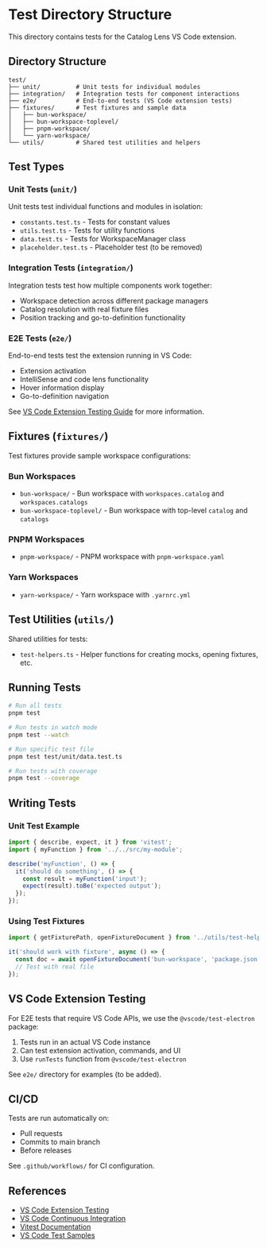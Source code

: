 # Test Directory Structure

This directory contains tests for the Catalog Lens VS Code extension.

## Directory Structure

```
test/
├── unit/          # Unit tests for individual modules
├── integration/   # Integration tests for component interactions
├── e2e/           # End-to-end tests (VS Code extension tests)
├── fixtures/      # Test fixtures and sample data
│   ├── bun-workspace/
│   ├── bun-workspace-toplevel/
│   ├── pnpm-workspace/
│   └── yarn-workspace/
└── utils/         # Shared test utilities and helpers
```

## Test Types

### Unit Tests (`unit/`)

Unit tests test individual functions and modules in isolation:

- `constants.test.ts` - Tests for constant values
- `utils.test.ts` - Tests for utility functions
- `data.test.ts` - Tests for WorkspaceManager class
- `placeholder.test.ts` - Placeholder test (to be removed)

### Integration Tests (`integration/`)

Integration tests test how multiple components work together:

- Workspace detection across different package managers
- Catalog resolution with real fixture files
- Position tracking and go-to-definition functionality

### E2E Tests (`e2e/`)

End-to-end tests test the extension running in VS Code:

- Extension activation
- IntelliSense and code lens functionality
- Hover information display
- Go-to-definition navigation

See [VS Code Extension Testing Guide](https://code.visualstudio.com/api/working-with-extensions/testing-extension) for more information.

## Fixtures (`fixtures/`)

Test fixtures provide sample workspace configurations:

### Bun Workspaces

- `bun-workspace/` - Bun workspace with `workspaces.catalog` and `workspaces.catalogs`
- `bun-workspace-toplevel/` - Bun workspace with top-level `catalog` and `catalogs`

### PNPM Workspaces

- `pnpm-workspace/` - PNPM workspace with `pnpm-workspace.yaml`

### Yarn Workspaces

- `yarn-workspace/` - Yarn workspace with `.yarnrc.yml`

## Test Utilities (`utils/`)

Shared utilities for tests:

- `test-helpers.ts` - Helper functions for creating mocks, opening fixtures, etc.

## Running Tests

```bash
# Run all tests
pnpm test

# Run tests in watch mode
pnpm test --watch

# Run specific test file
pnpm test test/unit/data.test.ts

# Run tests with coverage
pnpm test --coverage
```

## Writing Tests

### Unit Test Example

```typescript
import { describe, expect, it } from 'vitest';
import { myFunction } from '../../src/my-module';

describe('myFunction', () => {
  it('should do something', () => {
    const result = myFunction('input');
    expect(result).toBe('expected output');
  });
});
```

### Using Test Fixtures

```typescript
import { getFixturePath, openFixtureDocument } from '../utils/test-helpers';

it('should work with fixture', async () => {
  const doc = await openFixtureDocument('bun-workspace', 'package.json');
  // Test with real file
});
```

## VS Code Extension Testing

For E2E tests that require VS Code APIs, we use the `@vscode/test-electron` package:

1. Tests run in an actual VS Code instance
2. Can test extension activation, commands, and UI
3. Use `runTests` function from `@vscode/test-electron`

See `e2e/` directory for examples (to be added).

## CI/CD

Tests are run automatically on:

- Pull requests
- Commits to main branch
- Before releases

See `.github/workflows/` for CI configuration.

## References

- [VS Code Extension Testing](https://code.visualstudio.com/api/working-with-extensions/testing-extension)
- [VS Code Continuous Integration](https://code.visualstudio.com/api/working-with-extensions/continuous-integration)
- [Vitest Documentation](https://vitest.dev/)
- [VS Code Test Samples](https://github.com/microsoft/vscode-extension-samples/tree/main/helloworld-test-cli-sample)
